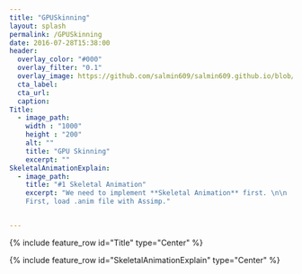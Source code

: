 ```yaml
---
title: "GPUSkinning"
layout: splash
permalink: /GPUSkinning
date: 2016-07-28T15:38:00
header:
  overlay_color: "#000"
  overlay_filter: "0.1"
  overlay_image: https://github.com/salmin609/salmin609.github.io/blob/master/images/GAM400/Skinning.gif?raw=true
  cta_label:
  cta_url:
  caption:
Title:
  - image_path: 
    width : "1000"
    height : "200"
    alt: ""
    title: "GPU Skinning"
    excerpt: ""
SkeletalAnimationExplain:
  - image_path:
    title: "#1 Skeletal Animation"
    excerpt: "We need to implement **Skeletal Animation** first. \n\n
    First, load .anim file with Assimp."


---
```


{% include feature_row id="Title" type="Center" %}

{% include feature_row id="SkeletalAnimationExplain" type="Center" %}

